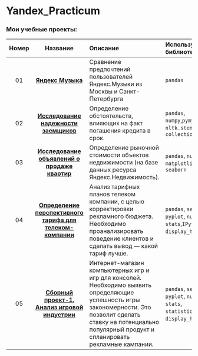 # Yandex_Practicum

 ### Мои учебные проекты:
 |**Номер**|**Название**|**Описание**|**Используемые библиотеки**|
 |:-----:|:----------------:|:------------------------------------------|:-------------------|
|01|[**Яндекс Музыка**](https://github.com/RuslanGadzhiev/Yandex_Practicum/tree/main/01%20Yandex%20music)|Сравнение предпочтений пользователей Яндекс.Музыки из Москвы и Санкт-Петербурга|    `pandas` |
|02|[**Исследование надежности заемщиков**](https://github.com/RuslanGadzhiev/Yandex_Practicum/tree/main/02%20Reliability%20of%20borrowers)|Определение обстоятельств, влияющих на факт погашения кредита в срок.|`pandas`, `numpy`,`pymystem3`, `nltk.stem`, `collections`|
|03|[**Исследование объявлений о продаже квартир**](https://github.com/RuslanGadzhiev/Yandex_Practicum/tree/main/03%20Sale%20of%20apartments)|Определение рыночной стоимости объектов недвижимости (на базе данных ресурса Яндекс.Недвижимость).|`pandas`, `numpy`, `matplotlib`, `seaborn`|
|04|[**Определение перспективного тарифа для телеком-компании**](https://github.com/RuslanGadzhiev/Yandex_Practicum/tree/main/04%20Determination%20promising%20tariff)|Анализ тарифных планов телеком компании, с целью корректировки рекламного бюджета. Необходимо проанализировать поведение клиентов и сделать вывод — какой тариф лучше.|`pandas`, `seaborn`, `pyplot`, `numpy`, `stats`,`IPython`, `display_html`,`HTML`|
|05|[**Сборный проект-1. Анализ игровой индустрии**](https://github.com/RuslanGadzhiev/Yandex_Practicum/tree/main/05%20Gaming%20Industry%20Analysis)|Интернет-магазин компьютерных игр и игр для консолей. Необходимо выявить определяющие успешность игры закономерности. Это позволит сделать ставку на потенциально популярный продукт и спланировать рекламные кампании.|`pandas`, `seaborn`, `pyplot`, `numpy`, `stats`, `statistics`, `display_html`,`HTML`|
